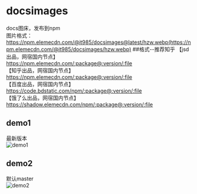 # docsimages
docs图床，发布到npm <br>
图片格式：https://npm.elemecdn.com/@it985/docsimages@latest/hzw.webp(https://npm.elemecdn.com/@it985/docsimages/hzw.webp)
##格式--推荐知乎
【jsd出品，网宿国内节点】<br>
https://npm.elemecdn.com/:package@:version/:file <br>
【知乎出品，网宿国内节点】 <br>
https://npm.elemecdn.com/:package@:version/:file <br>
【百度出品，网宿国内节点】 <br>
https://code.bdstatic.com/npm/:package@:version/:file <br>
【饿了么出品，网宿国内节点】 <br>
https://shadow.elemecdn.com/npm/:package@:version/:file <br>
## demo1
最新版本<br>
![demo1](https://npm.elemecdn.com/@it985/docsimages@latest/hzw.webp)
## demo2
默认master<br>
![demo2](https://npm.elemecdn.com/@it985/docsimages/hzw.webp)

